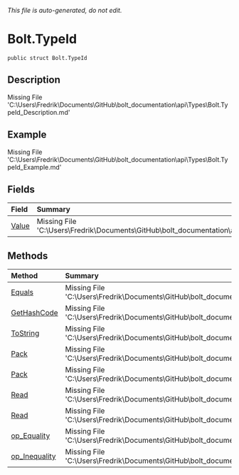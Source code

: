 *This file is auto-generated, do not edit.*

# Bolt.TypeId
`public struct Bolt.TypeId`
## Description
Missing File 'C:\Users\Fredrik\Documents\GitHub\bolt_documentation\api\Types\Bolt.TypeId_Description.md'
## Example
Missing File 'C:\Users\Fredrik\Documents\GitHub\bolt_documentation\api\Types\Bolt.TypeId_Example.md'
## Fields
| Field | Summary |
|:-----|:--------|
|[Value](Bolt.TypeId/F/Value.md)|Missing File 'C:\Users\Fredrik\Documents\GitHub\bolt_documentation\api\Types\Bolt.TypeId\F\Value_Summary.md'|
## Methods
| Method | Summary |
|:-----|:--------|
|[Equals](Bolt.TypeId/M/Equals.md)|Missing File 'C:\Users\Fredrik\Documents\GitHub\bolt_documentation\api\Types\Bolt.TypeId\M\Equals_Summary.md'|
|[GetHashCode](Bolt.TypeId/M/GetHashCode.md)|Missing File 'C:\Users\Fredrik\Documents\GitHub\bolt_documentation\api\Types\Bolt.TypeId\M\GetHashCode_Summary.md'|
|[ToString](Bolt.TypeId/M/ToString.md)|Missing File 'C:\Users\Fredrik\Documents\GitHub\bolt_documentation\api\Types\Bolt.TypeId\M\ToString_Summary.md'|
|[Pack](Bolt.TypeId/M/Pack.md)|Missing File 'C:\Users\Fredrik\Documents\GitHub\bolt_documentation\api\Types\Bolt.TypeId\M\Pack_Summary.md'|
|[Pack](Bolt.TypeId/M/Pack.md)|Missing File 'C:\Users\Fredrik\Documents\GitHub\bolt_documentation\api\Types\Bolt.TypeId\M\Pack_Summary.md'|
|[Read](Bolt.TypeId/M/Read.md)|Missing File 'C:\Users\Fredrik\Documents\GitHub\bolt_documentation\api\Types\Bolt.TypeId\M\Read_Summary.md'|
|[Read](Bolt.TypeId/M/Read.md)|Missing File 'C:\Users\Fredrik\Documents\GitHub\bolt_documentation\api\Types\Bolt.TypeId\M\Read_Summary.md'|
|[op_Equality](Bolt.TypeId/M/op_Equality.md)|Missing File 'C:\Users\Fredrik\Documents\GitHub\bolt_documentation\api\Types\Bolt.TypeId\M\op_Equality_Summary.md'|
|[op_Inequality](Bolt.TypeId/M/op_Inequality.md)|Missing File 'C:\Users\Fredrik\Documents\GitHub\bolt_documentation\api\Types\Bolt.TypeId\M\op_Inequality_Summary.md'|
